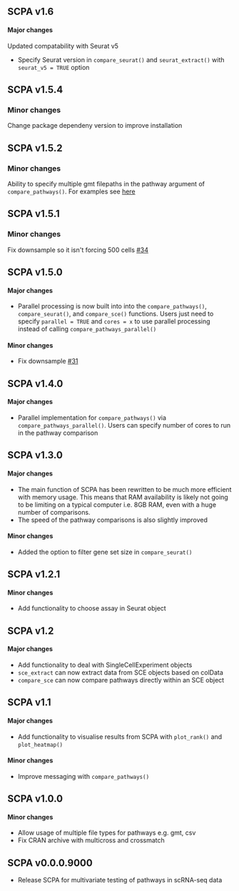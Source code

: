 ## SCPA v1.6

#### Major changes

Updated compatability with Seurat v5
  - Specify Seurat version in `compare_seurat()` and `seurat_extract()` with `seurat_v5 = TRUE` option

## SCPA v1.5.4

### Minor changes

Change package dependeny version to improve installation

## SCPA v1.5.2

### Minor changes

Ability to specify multiple gmt filepaths in the pathway argument of `compare_pathways()`. For
examples see [here](https://jackbibby1.github.io/SCPA/articles/using_gene_sets.html#using-a-gmt-file)

## SCPA v1.5.1

### Minor changes

Fix downsample so it isn't forcing 500 cells [#34](https://github.com/jackbibby1/SCPA/issues/34)

## SCPA v1.5.0

#### Major changes

- Parallel processing is now built into into the `compare_pathways()`, `compare_seurat()`,
and `compare_sce()` functions. Users just
need to specify `parallel = TRUE` and `cores = x` to use parallel processing instead of calling
`compare_pathways_parallel()`

#### Minor changes

- Fix downsample [#31](https://github.com/jackbibby1/SCPA/pull/31/commits/da5b7bf3a11abbf071ca5e2a9c5743a3a9f320fb)

## SCPA v1.4.0

#### Major changes

- Parallel implementation for `compare_pathways()` via `compare_pathways_parallel()`.
Users can specify number of cores to run in the pathway comparison

## SCPA v1.3.0

#### Major changes

- The main function of SCPA has been rewritten to be much more efficient with memory usage.
This means that RAM availability is likely not going to be limiting on a typical computer
i.e. 8GB RAM, even with a huge number of comparisons.
- The speed of the pathway comparisons is also slightly improved

#### Minor changes
- Added the option to filter gene set size in `compare_seurat()`

## SCPA v1.2.1

#### Minor changes

- Add functionality to choose assay in Seurat object

## SCPA v1.2

#### Major changes

- Add functionality to deal with SingleCellExperiment objects
- `sce_extract` can now extract data from SCE objects based on colData
- `compare_sce` can now compare pathways directly within an SCE object

## SCPA v1.1

#### Major changes

- Add functionality to visualise results from SCPA with
`plot_rank()` and `plot_heatmap()`

#### Minor changes
- Improve messaging with `compare_pathways()`

## SCPA v1.0.0

#### Minor changes

- Allow usage of multiple file types for pathways e.g. gmt, csv
- Fix CRAN archive with multicross and crossmatch

## SCPA v0.0.0.9000

- Release SCPA for multivariate testing of pathways in scRNA-seq data
